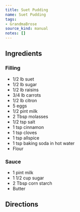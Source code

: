 ```yaml
---
title: Suet Pudding
name: Suet Pudding
tags:
- GrandmaBrose
source_kind: manual
notes: []
---
```


## Ingredients
### Filling
- 1/2 lb suet
- 1/2 lb sugar
- 1/2 lb raisins
- 3/4 lb carrots
- 1/2 lb citron
- 5 eggs
- 1/2 pint milk
- 2 Tbsp molasses
- 1/2 tsp salt
- 1 tsp cinnamon
- 1 tsp cloves
- 1 tsp allspice
- 1 tsp baking soda in hot water
- Flour

### Sauce
- 1 pint milk
- 1 1/2 cup sugar
- 2 Tbsp corn starch
- Butter


## Directions

